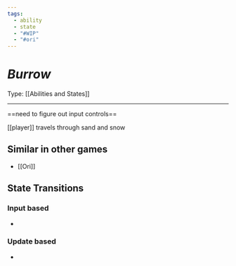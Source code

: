 ```yaml
---
tags:
  - ability
  - state
  - "#WIP"
  - "#ori"
---
```

# _Burrow_

Type: [[Abilities and States]]

----
==need to figure out input controls==


[[player]] travels through sand and snow


## Similar in other games

* [[Ori]]


## State Transitions

### Input based

* 

### Update based

* 
